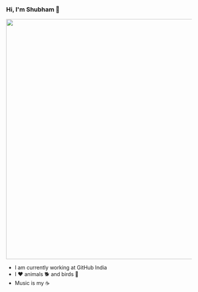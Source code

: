 ### Hi, I'm Shubham 👋

<!--
**Shubhkishore/Shubhkishore** is a ✨ _special_ ✨ repository because its `README.md` (this file) appears on your GitHub profile.

Here are some ideas to get you started:

- 🔭 I’m currently working on ...
- 🌱 I’m currently learning ...
- 👯 I’m looking to collaborate on ...
- 🤔 I’m looking for help with ...
- 💬 Ask me about ...
- 📫 How to reach me: ...
- 😄 Pronouns: ...
- ⚡ Fun fact: ...
-->
<img src=https://user-images.githubusercontent.com/17322344/123545586-6b39e080-d776-11eb-8030-66e172cf97ac.jpeg width=650>

- I am currently working at GitHub India
- I ❤️ animals 🐕 and birds 🦜
- Music is my ☕

